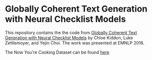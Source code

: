 # Globally Coherent Text Generation with Neural Checklist Models
This repository contains the the code from [Globally Coherent Text Generation with Neural Checklist Models](http://homes.cs.washington.edu/~lsz/papers/kzc-emnlp2016.pdf) by Chloe Kiddon, Luke Zettlemoyer, and Yejin Choi. The work was presented at EMNLP 2016.

The Now You're Cooking Dataset can be found [here](http://homes.cs.washington.edu/~antoineb/datasets/now_youre_cooking.tar.gz)
